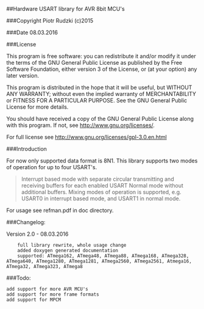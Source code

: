##Hardware USART library for AVR 8bit MCU's

###Copyright
    Piotr Rudzki (c)2015 

###Date
    08.03.2016 

###License

This program is free software: you can redistribute it and/or modify it under the terms of the GNU General Public License as published by the Free Software Foundation, either version 3 of the License, or (at your option) any later version.

This program is distributed in the hope that it will be useful, but WITHOUT ANY WARRANTY; without even the implied warranty of MERCHANTABILITY or FITNESS FOR A PARTICULAR PURPOSE. See the GNU General Public License for more details.

You should have received a copy of the GNU General Public License along with this program. If not, see http://www.gnu.org/licenses/.

For full license see http://www.gnu.org/licenses/gpl-3.0.en.html

###Introduction

For now only supported data format is 8N1. This library supports two modes of operation for up to four USART's.

>Interrupt based mode with separate circular transmitting and receiving buffers for each enabled USART
>Normal mode without additional buffers.
>Mixing modes of operation is supported, e.g. USART0 in interrupt based mode, and USART1 in normal mode.

For usage see refman.pdf in doc directory.

###Changelog:

Version
    2.0 - 08.03.2016

        full library rewrite, whole usage change
        added doxygen generated documentation
        supported: ATmega162, ATmega48, ATmega88, ATmega168, ATmega328, ATmega640, ATmega1280, ATmega1281, ATmega2560, ATmega2561, Atmega16, ATmega32, ATmega323, ATmega8

###Todo:

    add support for more AVR MCU's
    add support for more frame formats
    add support for MPCM

